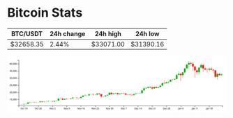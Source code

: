 # Bitcoin Stats

BTC/USDT|24h change|24h high|24h low|
|---|---|---|---|
|$32658.35|2.44%|$33071.00|$31390.16|

<img src="./chart.svg">
